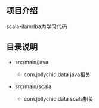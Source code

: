 ## 项目介绍

scala-ilamdba为学习代码

## 目录说明

- src/main/java
   - com.jollychic.data java相关
 
- src/main/scala
   - com.jollychic.data scala相关

    
